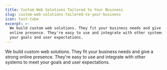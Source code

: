 ```yaml
---
title: Custom Web Solutions Tailored to Your Business
slug: custom-web-solutions-tailored-to-your-business
icon: test-tube
excerpt: >-
  We build custom web solutions. They fit your business needs and give a strong
  online presence. They're easy to use and integrate with other systems to meet
  your goals and user expectations.
---
```


We build custom web solutions. They fit your business needs and give a strong online presence. They're easy to use and integrate with other systems to meet your goals and user expectations.
